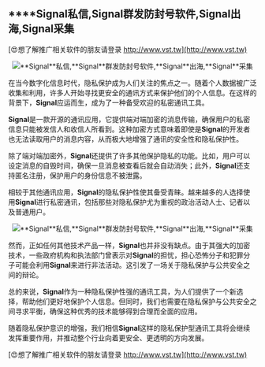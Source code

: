 ## ****Signal**私信,**Signal**群发防封号软件,**Signal**出海,**Signal**采集**

[😍想了解推广相关软件的朋友请登录 http://www.vst.tw](http://www.vst.tw)

 <center><img src="https://vst.tw/MP4/tuiguang/png/8.png" alt="**Signal**私信,**Signal**群发防封号软件,**Signal**出海,**Signal**采集"></center>

在当今数字化信息时代，隐私保护成为人们关注的焦点之一。随着个人数据被广泛收集和利用，许多人开始寻找更安全的通讯方式来保护他们的个人信息。在这样的背景下，**Signal**应运而生，成为了一种备受欢迎的私密通讯工具。

**Signal**是一款开源的通讯应用，它提供端对端加密的消息传输，确保用户的私密信息只能被发信人和收信人所看到。这种加密方式意味着即使是**Signal**的开发者也无法读取用户的消息内容，从而极大地增强了通讯的安全性和隐私保护性。

除了端对端加密外，**Signal**还提供了许多其他保护隐私的功能。比如，用户可以设定消息的自毁时间，确保一旦消息被查看后就会自动消失；此外，**Signal**还支持匿名注册，保护用户的身份信息不被泄露。

相较于其他通讯应用，**Signal**的隐私保护性使其备受青睐。越来越多的人选择使用**Signal**进行私密通讯，包括那些对隐私保护尤为重视的政治活动人士、记者以及普通用户。

 <center><img src="https://vst.tw/MP4/tuiguang/png/3.png" alt="**Signal**私信,**Signal**群发防封号软件,**Signal**出海,**Signal**采集"></center>

然而，正如任何其他技术产品一样，**Signal**也并非没有缺点。由于其强大的加密技术，一些政府机构和执法部门曾表示对**Signal**的担忧，担心恐怖分子和犯罪分子可能会利用**Signal**来进行非法活动。这引发了一场关于隐私保护与公共安全之间的辩论。

总的来说，**Signal**作为一种隐私保护性强的通讯工具，为人们提供了一个新选择，帮助他们更好地保护个人信息。但同时，我们也需要在隐私保护与公共安全之间寻求平衡，确保这种优秀的技术能够得到合理而全面的应用。

随着隐私保护意识的增强，我们相信**Signal**这样的隐私保护型通讯工具将会继续发挥重要作用，并推动整个行业向着更安全、更透明的方向发展。

[😍想了解推广相关软件的朋友请登录 http://www.vst.tw](http://www.vst.tw)



